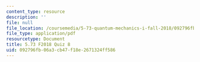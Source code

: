```yaml
---
content_type: resource
description: ''
file: null
file_location: /coursemedia/5-73-quantum-mechanics-i-fall-2018/092796fb06a3cb47f18e2671324ff586_MIT5_73F18_quiz8.pdf
file_type: application/pdf
resourcetype: Document
title: 5.73 F2018 Quiz 8
uid: 092796fb-06a3-cb47-f18e-2671324ff586
---
```

